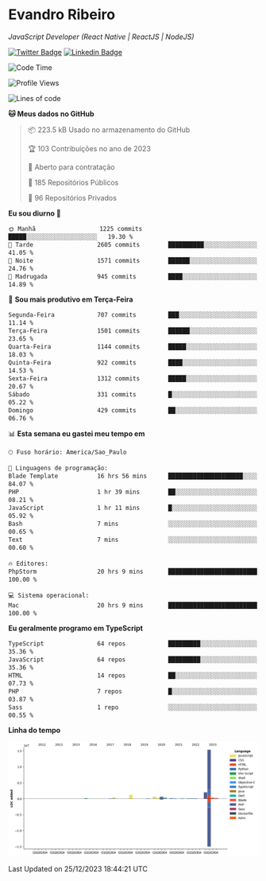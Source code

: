 # Evandro **Ribeiro**

*JavaScript Developer (React Native | ReactJS | NodeJS)*

[![Twitter Badge](https://img.shields.io/badge/-@ribeiroevandro-201B2D?style=flat-square&labelColor=201B2D&logo=twitter&logoColor=white&link=https://twitter.com/ribeiroevandro)](https://twitter.com/ribeiroevandro) 
[![Linkedin Badge](https://img.shields.io/badge/-Evandro%20Ribeiro-201B2D?style=flat-square&logo=Linkedin&logoColor=white&link=https://www.linkedin.com/in/ribeiroevandro)](https://www.linkedin.com/in/ribeiroevandro) 


<!--START_SECTION:waka-->
![Code Time](http://img.shields.io/badge/Code%20Time-3%2C613%20hrs%204%20mins-blue)

![Profile Views](http://img.shields.io/badge/Visualizac%C3%B5es%20do%20perfil-0-blue)

![Lines of code](https://img.shields.io/badge/Desde%20o%20Hello%20World%20eu%20escrevi-21.0%20million%20linhas%20de%20c%C3%B3digo-blue)

**🐱 Meus dados no GitHub** 

> 📦 223.5 kB Usado no armazenamento do GitHub 
 > 
> 🏆 103 Contribuições no ano de 2023
 > 
> 💼 Aberto para contratação
 > 
> 📜 185 Repositórios Públicos 
 > 
> 🔑 96 Repositórios Privados 
 > 
**Eu sou diurno 🐤** 

```text
🌞 Manhã                  1225 commits        █████░░░░░░░░░░░░░░░░░░░░   19.30 % 
🌆 Tarde                  2605 commits        ██████████░░░░░░░░░░░░░░░   41.05 % 
🌃 Noite                  1571 commits        ██████░░░░░░░░░░░░░░░░░░░   24.76 % 
🌙 Madrugada              945 commits         ████░░░░░░░░░░░░░░░░░░░░░   14.89 % 
```
📅 **Sou mais produtivo em Terça-Feira** 

```text
Segunda-Feira            707 commits         ███░░░░░░░░░░░░░░░░░░░░░░   11.14 % 
Terça-Feira              1501 commits        ██████░░░░░░░░░░░░░░░░░░░   23.65 % 
Quarta-Feira             1144 commits        █████░░░░░░░░░░░░░░░░░░░░   18.03 % 
Quinta-Feira             922 commits         ████░░░░░░░░░░░░░░░░░░░░░   14.53 % 
Sexta-Feira              1312 commits        █████░░░░░░░░░░░░░░░░░░░░   20.67 % 
Sábado                   331 commits         █░░░░░░░░░░░░░░░░░░░░░░░░   05.22 % 
Domingo                  429 commits         ██░░░░░░░░░░░░░░░░░░░░░░░   06.76 % 
```


📊 **Esta semana eu gastei meu tempo em** 

```text
🕑︎ Fuso horário: America/Sao_Paulo

💬 Linguagens de programação: 
Blade Template           16 hrs 56 mins      █████████████████████░░░░   84.07 % 
PHP                      1 hr 39 mins        ██░░░░░░░░░░░░░░░░░░░░░░░   08.21 % 
JavaScript               1 hr 11 mins        █░░░░░░░░░░░░░░░░░░░░░░░░   05.92 % 
Bash                     7 mins              ░░░░░░░░░░░░░░░░░░░░░░░░░   00.65 % 
Text                     7 mins              ░░░░░░░░░░░░░░░░░░░░░░░░░   00.60 % 

🔥 Editores: 
PhpStorm                 20 hrs 9 mins       █████████████████████████   100.00 % 

💻 Sistema operacional: 
Mac                      20 hrs 9 mins       █████████████████████████   100.00 % 
```

**Eu geralmente programo em TypeScript** 

```text
TypeScript               64 repos            █████████░░░░░░░░░░░░░░░░   35.36 % 
JavaScript               64 repos            █████████░░░░░░░░░░░░░░░░   35.36 % 
HTML                     14 repos            ██░░░░░░░░░░░░░░░░░░░░░░░   07.73 % 
PHP                      7 repos             █░░░░░░░░░░░░░░░░░░░░░░░░   03.87 % 
Sass                     1 repo              ░░░░░░░░░░░░░░░░░░░░░░░░░   00.55 % 
```



**Linha do tempo**

![Lines of Code chart](https://raw.githubusercontent.com/ribeiroevandro/ribeiroevandro/main/assets/bar_graph.png)


 Last Updated on 25/12/2023 18:44:21 UTC
<!--END_SECTION:waka-->

